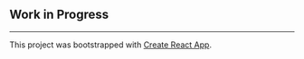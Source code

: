 
## Work in Progress
---
This project was bootstrapped with [Create React App](https://github.com/facebookincubator/create-react-app).
